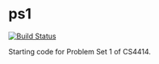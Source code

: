 ps1
===

[![Build Status](https://travis-ci.org/cs4414/ps1.svg?branch=master)](https://travis-ci.org/cs4414/ps1)

Starting code for Problem Set 1 of CS4414.
